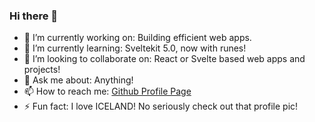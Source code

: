 ### Hi there 👋

- 🔭 I’m currently working on: Building efficient web apps.
- 🌱 I’m currently learning: Sveltekit 5.0, now with runes!
- 👯 I’m looking to collaborate on: React or Svelte based web apps and projects!
- 💬 Ask me about: Anything!
- 📫 How to reach me: [Github Profile Page](https:/mchappeldev.github.io)
- ⚡ Fun fact: I love ICELAND! No seriously check out that profile pic!
